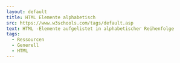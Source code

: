 ```yaml
---
layout: default
title: HTML Elemente alphabetisch
src: https://www.w3schools.com/tags/default.asp
text: HTML -Elemente aufgelistet in alphabetischer Reihenfolge
tags:
  - Ressourcen
  - Generell
  - HTML
---
```

